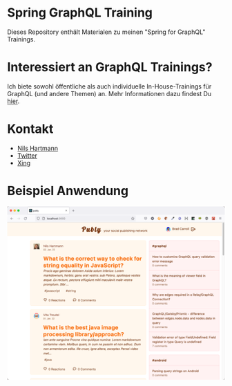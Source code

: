# Spring GraphQL Training

Dieses Repository enthält Materialen zu meinen "Spring for GraphQL" Trainings.

# Interessiert an GraphQL Trainings?

Ich biete sowohl öffentliche als auch individuelle In-House-Trainings für GraphQL (und andere Themen) an.
Mehr Informationen dazu findest Du [hier](https://nilshartmann.net/workshops).

# Kontakt

- [Nils Hartmann](https://nilshartmann.net)
- [Twitter](https://twitter.com/nilshartmann)
- [Xing](https://www.xing.com/profile/Nils_Hartmann2)

# Beispiel Anwendung

![Publy](./slides/images/publy-screenshot.png)
